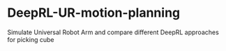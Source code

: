 # DeepRL-UR-motion-planning
Simulate Universal Robot Arm and compare different DeepRL approaches for picking cube
